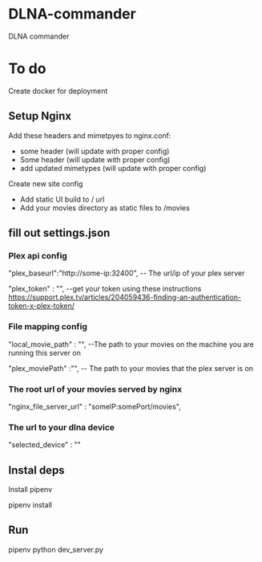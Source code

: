 # DLNA-commander

DLNA commander

# To do

Create docker for deployment

## Setup Nginx

Add these headers and mimetpyes to nginx.conf:
+ some header (will update with proper config)
+ Some header (will update with proper config)
+ add updated mimetypes (will update with proper config)

Create new site config
+ Add static UI build to / url
+ Add your movies directory as static files to /movies

## fill out settings.json

### Plex api config

"plex_baseurl":"http://some-ip:32400", -- The url/ip of your plex server

"plex_token" : "", --get your token using these instructions https://support.plex.tv/articles/204059436-finding-an-authentication-token-x-plex-token/

### File mapping config

"local_movie_path" : "", --The path to your movies on the machine you are running this server on

"plex_moviePath" :"", -- The path to your movies that the plex server is on

### The root url of your movies served by nginx

"nginx_file_server_url" : "someIP:somePort/movies",

### The url to your dlna device

"selected_device" : ""

## Instal deps

Install pipenv

pipenv install

## Run

pipenv python dev_server.py